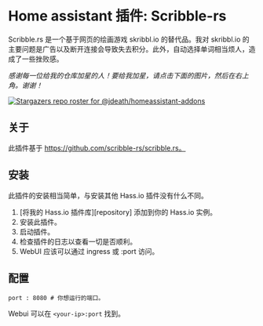 # Home assistant 插件: Scribble-rs

Scribble.rs 是一个基于网页的绘画游戏 skribbl.io 的替代品。我对 skribbl.io 的主要问题是广告以及断开连接会导致失去积分。此外，自动选择单词相当烦人，造成了一些挫败感。

_感谢每一位给我的仓库加星的人！要给我加星，请点击下面的图片，然后在右上角。谢谢！_

[![Stargazers repo roster for @jdeath/homeassistant-addons](https://reporoster.com/stars/jdeath/homeassistant-addons)](https://github.com/jdeath/homeassistant-addons/stargazers)

## 关于

此插件基于 https://github.com/scribble-rs/scribble.rs。

## 安装

此插件的安装相当简单，与安装其他 Hass.io 插件没有什么不同。

1. [将我的 Hass.io 插件库][repository] 添加到你的 Hass.io 实例。
1. 安装此插件。
1. 启动插件。
1. 检查插件的日志以查看一切是否顺利。
1. WebUI 应该可以通过 ingress 或 <your-ip>:port 访问。

## 配置

```
port : 8080 # 你想运行的端口。
```

Webui 可以在 `<your-ip>:port` 找到。